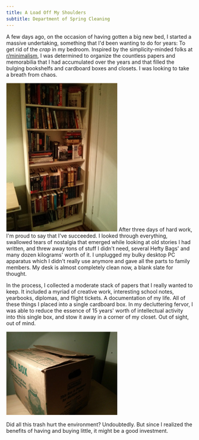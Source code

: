 ```yaml
---
title: A Load Off My Shoulders
subtitle: Department of Spring Cleaning
---
```

A few days ago, on the occasion of having gotten a big new bed, I started a massive undertaking, something that I'd been wanting to do for years: To get rid of the _crap_ in my bedroom. Inspired by the simplicity-minded folks at [r/minimalism](http://www.reddit.com/r/minimalism),  I was determined to organize the countless papers and memorabilia that I had accumulated over the years and that filled the bulging bookshelfs and cardboard boxes and closets. I was looking to take a breath from chaos.

&#x20;<img src="img/bookcase1.jpg" class="left-aligned medium-size" alt="My reorganized bookcase"> After three days of hard work, I'm proud to say that I've succeeded. I looked through everything, swallowed tears of nostalgia that emerged while looking at old stories I had written, and threw away tons of stuff I didn't need, several Hefty Bags' and many dozen kilograms' worth of it. I unplugged my bulky desktop PC apparatus which I didn't really use anymore and gave all the parts to family members. My desk is almost completely clean now, a blank slate for thought.

In the process, I collected a moderate stack of papers that I really wanted to keep. It included a myriad of creative work, interesting school notes, yearbooks, diplomas, and flight tickets. A documentation of my life. All of these things I placed into a single cardboard box. In my decluttering fervor, I was able to reduce the essence of 15 years' worth of intellectual activity into this single box, and stow it away in a corner of my closet. Out of sight, out of mind.

![The box into which I condensed my life](img/box.jpg)

Did all this trash hurt the environment? Undoubtedly. But since I realized the benefits of having and buying little, it might be a good investment. 
